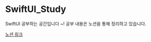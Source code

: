 # SwiftUI_Study

SwiftUI 공부하는 공간입니다 ~!
공부 내용은 노션을 통해 정리하고 있습니다.

[노션 링크](https://www.notion.so/SwiftUI-203e8770e52080099ea6c1cf31c9ab20?source=copy_link)

